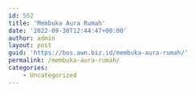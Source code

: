 ```yaml
---
id: 552
title: 'Membuka Aura Rumah'
date: '2022-09-30T12:44:47+00:00'
author: admin
layout: post
guid: 'https://bos.awn.biz.id/membuka-aura-rumah/'
permalink: /membuka-aura-rumah/
categories:
    - Uncategorized
---
```


